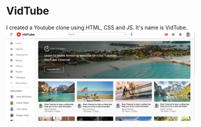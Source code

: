 # VidTube
I created a Youtube clone using HTML, CSS and JS. It's name is VidTube.
![Project ScreenShot](https://github.com/HadiRaza04/vidtube/blob/master/vidtube.png?raw=true)
